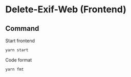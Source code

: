 # Delete-Exif-Web (Frontend)

## Command

Start frontend

```bash
yarn start
```

Code format

```bash
yarn fmt
```
